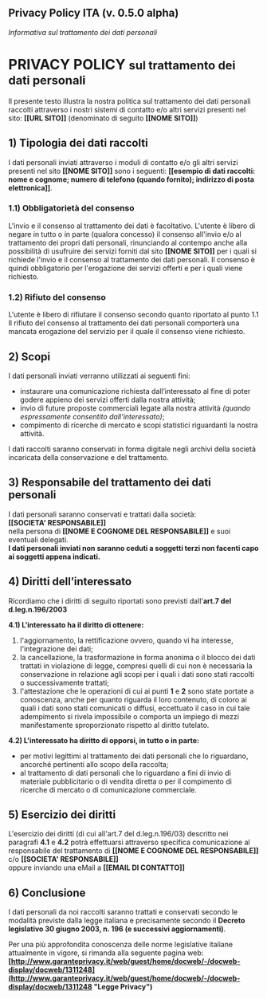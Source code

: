 ## Privacy Policy ITA (v. 0.5.0 alpha)

*Informativa sul trattamento dei dati personali* 

# PRIVACY POLICY <small>sul trattamento dei dati personali</small>

Il presente testo illustra la nostra politica sul trattamento dei dati personali raccolti attraverso i nostri sistemi di contatto e/o altri servizi presenti nel sito: **[[URL SITO]]** (denominato di seguito **[[NOME SITO]]**)

## 1) Tipologia dei dati raccolti

I dati personali inviati attraverso i moduli di contatto e/o gli altri servizi presenti nel sito **[[NOME SITO]]** sono i seguenti: **[[esempio di dati raccolti: nome e cognome; numero di telefono (quando fornito); indirizzo di posta elettronica]]**.

### 1.1) Obbligatorietà del consenso

L'invio e il consenso al trattamento dei dati è facoltativo.
L'utente è libero di negare in tutto o in parte (qualora concesso) il consenso all'invio e/o al trattamento dei propri dati personali, rinunciando al contempo anche alla possibilità di usufruire dei servizi forniti dal sito **[[NOME SITO]]** per i quali si richiede l'invio e il consenso al trattamento dei dati personali.
Il consenso è quindi obbligatorio per l'erogazione dei servizi offerti e per i quali viene richiesto.

### 1.2) Rifiuto del consenso

L'utente è libero di rifiutare il consenso secondo quanto riportato al punto 1.1
Il rifiuto del consenso al trattamento dei dati personali comporterà una mancata erogazione del servizio per il quale il consenso viene richiesto.


## 2) Scopi

I dati personali inviati verranno utilizzati ai seguenti fini: 
* instaurare una comunicazione richiesta dall’interessato al fine di poter godere appieno dei servizi offerti dalla nostra attività; 
* invio di future proposte commerciali legate alla nostra attività *(quando espressamente consentito dall'interessato)*; 
* compimento di ricerche di mercato e scopi statistici riguardanti la nostra attività. 

I dati raccolti saranno conservati in forma digitale negli archivi della società incaricata della conservazione e del trattamento.

## 3) Responsabile del trattamento dei dati personali

I dati personali saranno conservati e trattati dalla società:  
**[[SOCIETA' RESPONSABILE]]**  
nella persona di **[[NOME E COGNOME DEL RESPONSABILE]]** e suoi eventuali delegati.  
**I dati personali inviati non saranno ceduti a soggetti terzi non facenti capo ai soggetti appena indicati.**

## 4) Diritti dell’interessato

Ricordiamo che i diritti di seguito riportati sono previsti dall'**art.7 del d.leg.n.196/2003**

**4.1) L’interessato ha il diritto di ottenere:**

1.  l'aggiornamento, la rettificazione ovvero, quando vi ha interesse, l'integrazione dei dati;
2.  la cancellazione, la trasformazione in forma anonima o il blocco dei dati trattati in violazione di legge, compresi quelli di cui non è necessaria la conservazione in relazione agli scopi per i quali i dati sono stati raccolti o successivamente trattati;
3.  l'attestazione che le operazioni di cui ai punti **1** e **2** sono state portate a conoscenza, anche per quanto riguarda il loro contenuto, di coloro ai quali i dati sono stati comunicati o diffusi, eccettuato il caso in cui tale adempimento si rivela impossibile o comporta un impiego di mezzi manifestamente sproporzionato rispetto al diritto tutelato.

**4.2) L'interessato ha diritto di opporsi, in tutto o in parte:**

*   per motivi legittimi al trattamento dei dati personali che lo riguardano, ancorché pertinenti allo scopo della raccolta;
*   al trattamento di dati personali che lo riguardano a fini di invio di materiale pubblicitario o di vendita diretta o per il compimento di ricerche di mercato o di comunicazione commerciale.

## 5) Esercizio dei diritti

L'esercizio dei diritti (di cui all'art.7 del d.leg.n.196/03) descritto nei paragrafi **4.1** e **4.2** potrà effettuarsi attraverso specifica comunicazione al responsabile del trattamento di  **[[NOME E COGNOME DEL RESPONSABILE]]** c/o **[[SOCIETA' RESPONSABILE]]**  
oppure inviando una eMail a **[[EMAIL DI CONTATTO]]**

## 6) Conclusione

I dati personali da noi raccolti saranno trattati e conservati secondo le modalità previste dalla legge italiana e precisamente secondo il **Decreto legislativo 30 giugno 2003, n. 196 (e successivi aggiornamenti)**.

Per una più approfondita conoscenza delle norme legislative italiane attualmente in vigore, si rimanda alla seguente pagina web: **[http://www.garanteprivacy.it/web/guest/home/docweb/-/docweb-display/docweb/1311248](http://www.garanteprivacy.it/web/guest/home/docweb/-/docweb-display/docweb/1311248 "Legge Privacy")**
